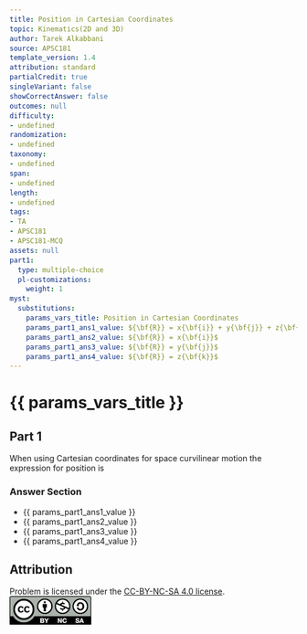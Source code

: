 ```yaml
---
title: Position in Cartesian Coordinates
topic: Kinematics(2D and 3D)
author: Tarek Alkabbani
source: APSC181
template_version: 1.4
attribution: standard
partialCredit: true
singleVariant: false
showCorrectAnswer: false
outcomes: null
difficulty:
- undefined
randomization:
- undefined
taxonomy:
- undefined
span:
- undefined
length:
- undefined
tags:
- TA
- APSC181
- APSC181-MCQ
assets: null
part1:
  type: multiple-choice
  pl-customizations:
    weight: 1
myst:
  substitutions:
    params_vars_title: Position in Cartesian Coordinates
    params_part1_ans1_value: ${\bf{R}} = x{\bf{i}} + y{\bf{j}} + z{\bf{k}}$
    params_part1_ans2_value: ${\bf{R}} = x{\bf{i}}$
    params_part1_ans3_value: ${\bf{R}} = y{\bf{j}}$
    params_part1_ans4_value: ${\bf{R}} = z{\bf{k}}$
---
```

# {{ params_vars_title }}

## Part 1

When using Cartesian coordinates for space curvilinear motion the expression for position is

### Answer Section

- {{ params_part1_ans1_value }}
- {{ params_part1_ans2_value }}
- {{ params_part1_ans3_value }}
- {{ params_part1_ans4_value }}

## Attribution

Problem is licensed under the [CC-BY-NC-SA 4.0 license](https://creativecommons.org/licenses/by-nc-sa/4.0/).<br> ![The Creative Commons 4.0 license requiring attribution-BY, non-commercial-NC, and share-alike-SA license.](https://raw.githubusercontent.com/firasm/bits/master/by-nc-sa.png)
